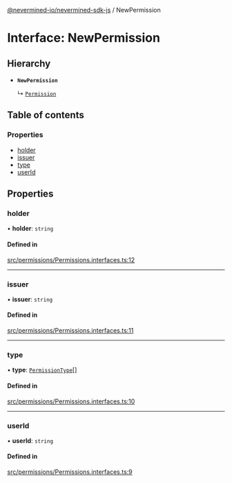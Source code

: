 [@nevermined-io/nevermined-sdk-js](../code-reference.md) / NewPermission

# Interface: NewPermission

## Hierarchy

- **`NewPermission`**

  ↳ [`Permission`](Permission.md)

## Table of contents

### Properties

- [holder](NewPermission.md#holder)
- [issuer](NewPermission.md#issuer)
- [type](NewPermission.md#type)
- [userId](NewPermission.md#userid)

## Properties

### holder

• **holder**: `string`

#### Defined in

[src/permissions/Permissions.interfaces.ts:12](https://github.com/nevermined-io/sdk-js/blob/55f88d2/src/permissions/Permissions.interfaces.ts#L12)

---

### issuer

• **issuer**: `string`

#### Defined in

[src/permissions/Permissions.interfaces.ts:11](https://github.com/nevermined-io/sdk-js/blob/55f88d2/src/permissions/Permissions.interfaces.ts#L11)

---

### type

• **type**: [`PermissionType`](../enums/PermissionType.md)[]

#### Defined in

[src/permissions/Permissions.interfaces.ts:10](https://github.com/nevermined-io/sdk-js/blob/55f88d2/src/permissions/Permissions.interfaces.ts#L10)

---

### userId

• **userId**: `string`

#### Defined in

[src/permissions/Permissions.interfaces.ts:9](https://github.com/nevermined-io/sdk-js/blob/55f88d2/src/permissions/Permissions.interfaces.ts#L9)
